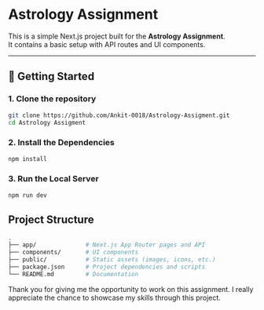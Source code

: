 # Astrology Assignment

This is a simple Next.js project built for the **Astrology Assignment**.  
It contains a basic setup with API routes and UI components.

---

## 🚀 Getting Started

### 1. Clone the repository
```bash
git clone https://github.com/Ankit-0018/Astrology-Assigment.git
cd Astrology Assigment
```
### 2. Install the Dependencies
```bash
npm install
```
### 3. Run the Local Server
```bash
npm run dev
```

## Project Structure
```bash
.
├── app/              # Next.js App Router pages and API
├── components/       # UI components
├── public/           # Static assets (images, icons, etc.)
├── package.json      # Project dependencies and scripts
└── README.md         # Documentation
```

Thank you for giving me the opportunity to work on this assignment.
I really appreciate the chance to showcase my skills through this project.
